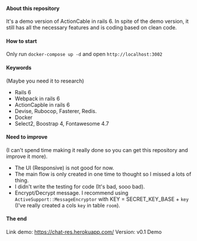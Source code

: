 #### About this repository
It's a demo version of ActionCable in rails 6. In spite of the demo version, it still has all the necessary features and is coding based on clean code.

#### How to start
Only run `docker-compose up -d` and open `http://localhost:3002`

#### Keywords
(Maybe you need it to research)
- Rails 6
- Webpack in rails 6
- ActionCapble in rails 6
- Devise, Rubocop, Fasterer, Redis.
- Docker
- Select2, Boostrap 4, Fontawesome 4.7

#### Need to improve
(I can't spend time making it really done so you can get this repository and improve it more).
- The UI (Responsive) is not good for now.
- The main flow is only created in one time to thought so I missed a lots of thing.
- I didn't write the testing for code (It's bad, sooo bad).
- Encrypt/Decrypt message. I recommend using `ActiveSupport::MessageEncryptor` with KEY = SECRET_KEY_BASE + `key` (I've really created a cols `key` in table `room`).

#### The end
Link demo: https://chat-res.herokuapp.com/
Version: v0.1 Demo
